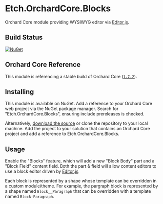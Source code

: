 # Etch.OrchardCore.Blocks

Orchard Core module providing WYSIWYG editor via [Editor.js](https://editorjs.io/).

## Build Status

[![NuGet](https://img.shields.io/nuget/v/Etch.OrchardCore.Blocks.svg)](https://www.nuget.org/packages/Etch.OrchardCore.Blocks)

## Orchard Core Reference

This module is referencing a stable build of Orchard Core ([`1.7.2`](https://www.nuget.org/packages/OrchardCore.Module.Targets/1.7.2)).

## Installing

This module is available on NuGet. Add a reference to your Orchard Core web project via the NuGet package manager. Search for "Etch.OrchardCore.Blocks", ensuring include prereleases is checked.

Alternatively, [download the source](https://github.com/etchuk/Etch.OrchardCore.Blocks/archive/master.zip) or clone the repository to your local machine. Add the project to your solution that contains an Orchard Core project and add a reference to Etch.OrchardCore.Blocks.

## Usage

Enable the "Blocks" feature, which will add a new "Block Body" part and a "Block Field" content field. Both the part & field will allow content editors to use a block editor driven by [Editor.js](https://editorjs.io/).

Each block is represented by a shape whose template can be overridden in a custom module/theme. For example, the pargraph block is represented by a shape named `Block__Paragraph` that can be overridden with a template named `Block-Paragraph`.
